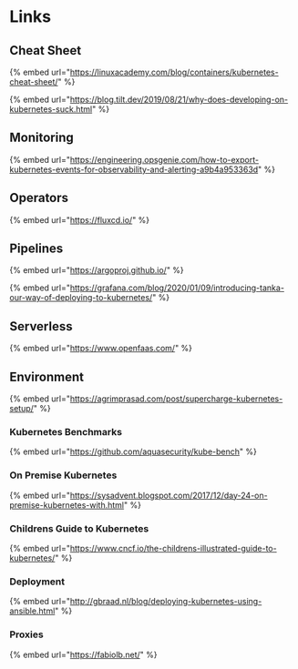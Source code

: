 # Links

## Cheat Sheet

{% embed url="https://linuxacademy.com/blog/containers/kubernetes-cheat-sheet/" %}

{% embed url="https://blog.tilt.dev/2019/08/21/why-does-developing-on-kubernetes-suck.html" %}



## Monitoring

{% embed url="https://engineering.opsgenie.com/how-to-export-kubernetes-events-for-observability-and-alerting-a9b4a953363d" %}

## Operators

{% embed url="https://fluxcd.io/" %}

## Pipelines

{% embed url="https://argoproj.github.io/" %}

{% embed url="https://grafana.com/blog/2020/01/09/introducing-tanka-our-way-of-deploying-to-kubernetes/" %}



## Serverless

{% embed url="https://www.openfaas.com/" %}

## Environment

{% embed url="https://agrimprasad.com/post/supercharge-kubernetes-setup/" %}

### Kubernetes Benchmarks

{% embed url="https://github.com/aquasecurity/kube-bench" %}

### On Premise Kubernetes

{% embed url="https://sysadvent.blogspot.com/2017/12/day-24-on-premise-kubernetes-with.html" %}

### Childrens Guide to Kubernetes

{% embed url="https://www.cncf.io/the-childrens-illustrated-guide-to-kubernetes/" %}

### Deployment

{% embed url="http://gbraad.nl/blog/deploying-kubernetes-using-ansible.html" %}

### Proxies

{% embed url="https://fabiolb.net/" %}





